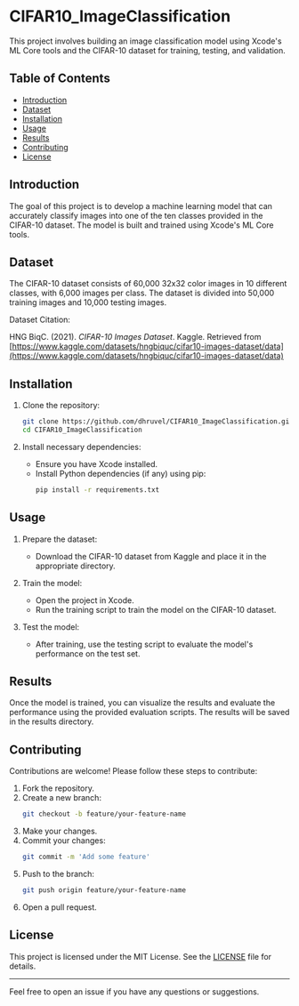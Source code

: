 # CIFAR10_ImageClassification

This project involves building an image classification model using Xcode's ML Core tools and the CIFAR-10 dataset for training, testing, and validation.

## Table of Contents

- [Introduction](#introduction)
- [Dataset](#dataset)
- [Installation](#installation)
- [Usage](#usage)
- [Results](#results)
- [Contributing](#contributing)
- [License](#license)

## Introduction

The goal of this project is to develop a machine learning model that can accurately classify images into one of the ten classes provided in the CIFAR-10 dataset. The model is built and trained using Xcode's ML Core tools.

## Dataset

The CIFAR-10 dataset consists of 60,000 32x32 color images in 10 different classes, with 6,000 images per class. The dataset is divided into 50,000 training images and 10,000 testing images.

Dataset Citation:

HNG BiqC. (2021). *CIFAR-10 Images Dataset*. Kaggle. Retrieved from [https://www.kaggle.com/datasets/hngbiquc/cifar10-images-dataset/data](https://www.kaggle.com/datasets/hngbiquc/cifar10-images-dataset/data)

## Installation

1. Clone the repository:
    ```bash
    git clone https://github.com/dhruvel/CIFAR10_ImageClassification.git
    cd CIFAR10_ImageClassification
    ```

2. Install necessary dependencies:
    - Ensure you have Xcode installed.
    - Install Python dependencies (if any) using pip:
      ```bash
      pip install -r requirements.txt
      ```

## Usage

1. Prepare the dataset:
    - Download the CIFAR-10 dataset from Kaggle and place it in the appropriate directory.

2. Train the model:
    - Open the project in Xcode.
    - Run the training script to train the model on the CIFAR-10 dataset.

3. Test the model:
    - After training, use the testing script to evaluate the model's performance on the test set.

## Results

Once the model is trained, you can visualize the results and evaluate the performance using the provided evaluation scripts. The results will be saved in the results directory.

## Contributing

Contributions are welcome! Please follow these steps to contribute:

1. Fork the repository.
2. Create a new branch:
    ```bash
    git checkout -b feature/your-feature-name
    ```
3. Make your changes.
4. Commit your changes:
    ```bash
    git commit -m 'Add some feature'
    ```
5. Push to the branch:
    ```bash
    git push origin feature/your-feature-name
    ```
6. Open a pull request.

## License

This project is licensed under the MIT License. See the [LICENSE](LICENSE) file for details.

---

Feel free to open an issue if you have any questions or suggestions.
